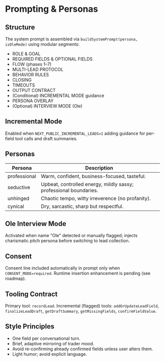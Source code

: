 # Prompting & Personas

## Structure
The system prompt is assembled via `buildSystemPrompt(persona, isOleMode)` using modular segments:
- ROLE & GOAL
- REQUIRED FIELDS & OPTIONAL FIELDS
- FLOW (phases 1–7)
- MULTI-LEAD PROTOCOL
- BEHAVIOR RULES
- CLOSING
- TIMEOUTS
- OUTPUT CONTRACT
- (Conditional) INCREMENTAL MODE guidance
- PERSONA OVERLAY
- (Optional) INTERVIEW MODE (Ole)

## Incremental Mode
Enabled when `NEXT_PUBLIC_INCREMENTAL_LEADS=1` adding guidance for per-field tool calls and draft summaries.

## Personas
| Persona | Description |
|---------|-------------|
| professional | Warm, confident, business-focused, tasteful. |
| seductive | Upbeat, controlled energy, mildly sassy; professional boundaries. |
| unhinged | Chaotic tempo, witty irreverence (no profanity). |
| cynical | Dry, sarcastic, sharp but respectful. |

## Ole Interview Mode
Activated when name "Ole" detected or manually flagged; injects charismatic pitch persona before switching to lead collection.

## Consent
Consent line included automatically in prompt only when `CONSENT_MODE=required`. Runtime insertion enhancement is pending (see roadmap).

## Tooling Contract
Primary tool: `recordLead`. Incremental (flagged) tools: `addOrUpdateLeadField`, `finalizeLeadDraft`, `getDraftSummary`, `getMissingFields`, `confirmFieldValue`.

## Style Principles
- One field per conversational turn.
- Brief, adaptive mirroring of trader mood.
- Avoid re-confirming already confirmed fields unless user alters them.
- Light humor; avoid explicit language.
